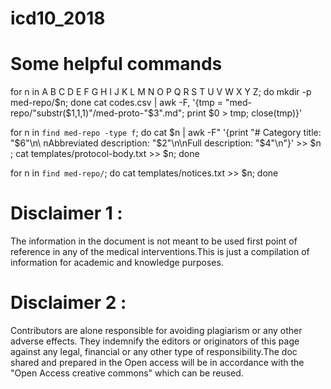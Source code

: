 # icd10_2018

# Some helpful commands
for n in A B C D E F G H I J K L M N O P Q R S T U V W X Y Z; do mkdir -p med-repo/$n; done
cat codes.csv | awk -F, '{tmp = "med-repo/"substr($1,1,1)"/med-proto-"$3".md"; print $0 > tmp; close(tmp)}'

for n in `find med-repo -type f`; do cat $n | awk -F\" '{print "# Category title: "$6"\n\
nAbbreviated description: "$2"\n\nFull description: "$4"\n"}' >> $n ; cat templates/protocol-body.txt >> $n; done

for n in `find med-repo/`; do cat templates/notices.txt >> $n; done

# Disclaimer 1 :
The information in the document is not meant to be used first point of reference in any of the medical interventions.This is just a compilation of information for academic and knowledge purposes.

# Disclaimer 2 : 
Contributors are alone responsible for avoiding plagiarism or any other adverse effects. They indemnify the editors or originators of this page against any legal, financial or any other type of responsibility.The doc shared and prepared in the Open access will be in accordance with the "Open Access creative commons"  which can be reused. 
